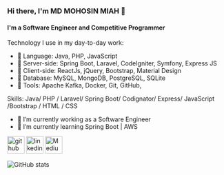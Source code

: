 ### Hi there, I'm MD MOHOSIN MIAH 👋
#### I'm a Software Engineer and Competitive Programmer
Technology I use in my day-to-day work:
- 🌱 Language:  Java, PHP, JavaScript
- 🌱 Server-side: Spring Boot, Laravel, CodeIgniter, Symfony, Express JS
- 🌱 Client-side: ReactJs, jQuery, Bootstrap, Material Design
- 🌱 Database: MySQL, MongoDB, PostgreSQL, SQLite
- 🌱 Tools: Apache Kafka, Docker, Git, GitHub,

Skills: Java/ PHP / Laravel/ Spring Boot/ Codignator/ Express/ JavaScript /Bootstrap / HTML / CSS 

- 🔭 I’m currently working as a  Software Engineer 
- 🌱 I’m currently learning Spring Boot | AWS  


[<img src='https://cdn.jsdelivr.net/npm/simple-icons@3.0.1/icons/github.svg' alt='github' height='40'>](https://github.com/mohosinmiah)  [<img src='https://cdn.jsdelivr.net/npm/simple-icons@3.0.1/icons/linkedin.svg' alt='linkedin' height='40'>](https://www.linkedin.com/in/md-mohosin-miah-731314197/) [<img src='https://cdn.jsdelivr.net/npm/simple-icons@3.0.1/icons/medium.svg' alt='Medium' height='40'>](https://medium.com/@mohosinmiah1610) 

![GitHub stats](https://github-readme-stats.vercel.app/api?username=mohosinmiah&show_icons=true)  

